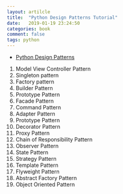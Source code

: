 ```yaml
---
layout: artilcle
title:  "Python Design Patterns Tutorial"
date:   2019-01-19 23:24:50
categories: book
comment: false
tags: python
---
```


* [Python Design Patterns](https://www.tutorialspoint.com/python_design_patterns/python_design_patterns_introduction.htm)

1. Model View Controller Pattern
2. Singleton pattern
3. Factory pattern
4. Builder Pattern
5. Prototype Pattern
6. Facade Pattern
7. Command Pattern
8. Adapter Pattern
9. Prototype Pattern
10. Decorator Pattern
11. Proxy Pattern
12. Chain of Responsibility Pattern
13. Observer Pattern
14. State Pattern
15. Strategy Pattern
16. Template Pattern
17. Flyweight Pattern
18. Abstract Factory Pattern
19. Object Oriented Pattern
